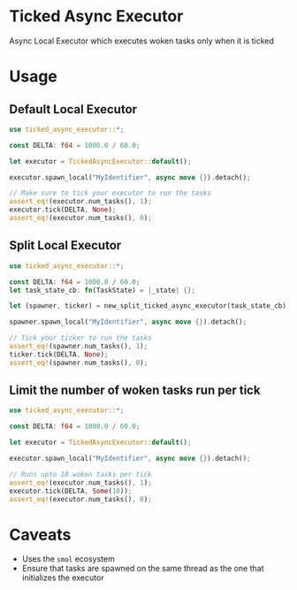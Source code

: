 # Ticked Async Executor

Async Local Executor which executes woken tasks only when it is ticked

# Usage

## Default Local Executor

```rust
use ticked_async_executor::*;

const DELTA: f64 = 1000.0 / 60.0;

let executor = TickedAsyncExecutor::default();

executor.spawn_local("MyIdentifier", async move {}).detach();

// Make sure to tick your executor to run the tasks
assert_eq!(executor.num_tasks(), 1);
executor.tick(DELTA, None);
assert_eq!(executor.num_tasks(), 0);
```

## Split Local Executor

```rust
use ticked_async_executor::*;

const DELTA: f64 = 1000.0 / 60.0;
let task_state_cb: fn(TaskState) = |_state| {};

let (spawner, ticker) = new_split_ticked_async_executor(task_state_cb);

spawner.spawn_local("MyIdentifier", async move {}).detach();

// Tick your ticker to run the tasks
assert_eq!(spawner.num_tasks(), 1);
ticker.tick(DELTA, None);
assert_eq!(spawner.num_tasks(), 0);
```

## Limit the number of woken tasks run per tick

```rust
use ticked_async_executor::*;

const DELTA: f64 = 1000.0 / 60.0;

let executor = TickedAsyncExecutor::default();

executor.spawn_local("MyIdentifier", async move {}).detach();

// Runs upto 10 woken tasks per tick
assert_eq!(executor.num_tasks(), 1);
executor.tick(DELTA, Some(10));
assert_eq!(executor.num_tasks(), 0);
```

# Caveats

- Uses the `smol` ecosystem
- Ensure that tasks are spawned on the same thread as the one that initializes the executor
